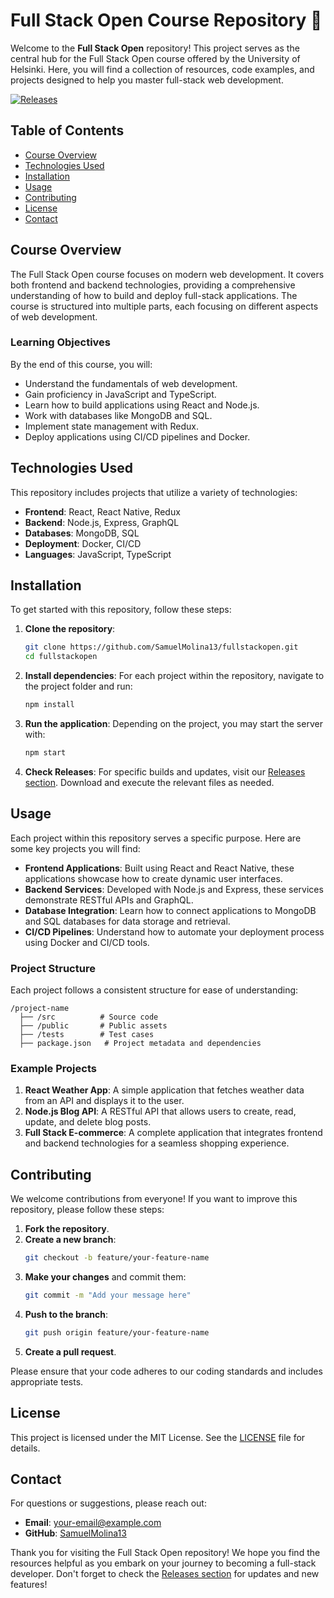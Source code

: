 # Full Stack Open Course Repository 🚀

Welcome to the **Full Stack Open** repository! This project serves as the central hub for the Full Stack Open course offered by the University of Helsinki. Here, you will find a collection of resources, code examples, and projects designed to help you master full-stack web development.

[![Releases](https://img.shields.io/badge/Releases-Check%20it%20out-brightgreen)](https://github.com/SamuelMolina13/fullstackopen/releases)

## Table of Contents

- [Course Overview](#course-overview)
- [Technologies Used](#technologies-used)
- [Installation](#installation)
- [Usage](#usage)
- [Contributing](#contributing)
- [License](#license)
- [Contact](#contact)

## Course Overview

The Full Stack Open course focuses on modern web development. It covers both frontend and backend technologies, providing a comprehensive understanding of how to build and deploy full-stack applications. The course is structured into multiple parts, each focusing on different aspects of web development.

### Learning Objectives

By the end of this course, you will:

- Understand the fundamentals of web development.
- Gain proficiency in JavaScript and TypeScript.
- Learn how to build applications using React and Node.js.
- Work with databases like MongoDB and SQL.
- Implement state management with Redux.
- Deploy applications using CI/CD pipelines and Docker.

## Technologies Used

This repository includes projects that utilize a variety of technologies:

- **Frontend**: React, React Native, Redux
- **Backend**: Node.js, Express, GraphQL
- **Databases**: MongoDB, SQL
- **Deployment**: Docker, CI/CD
- **Languages**: JavaScript, TypeScript

## Installation

To get started with this repository, follow these steps:

1. **Clone the repository**:
   ```bash
   git clone https://github.com/SamuelMolina13/fullstackopen.git
   cd fullstackopen
   ```

2. **Install dependencies**:
   For each project within the repository, navigate to the project folder and run:
   ```bash
   npm install
   ```

3. **Run the application**:
   Depending on the project, you may start the server with:
   ```bash
   npm start
   ```

4. **Check Releases**:
   For specific builds and updates, visit our [Releases section](https://github.com/SamuelMolina13/fullstackopen/releases). Download and execute the relevant files as needed.

## Usage

Each project within this repository serves a specific purpose. Here are some key projects you will find:

- **Frontend Applications**: Built using React and React Native, these applications showcase how to create dynamic user interfaces.
- **Backend Services**: Developed with Node.js and Express, these services demonstrate RESTful APIs and GraphQL.
- **Database Integration**: Learn how to connect applications to MongoDB and SQL databases for data storage and retrieval.
- **CI/CD Pipelines**: Understand how to automate your deployment process using Docker and CI/CD tools.

### Project Structure

Each project follows a consistent structure for ease of understanding:

```
/project-name
  ├── /src          # Source code
  ├── /public       # Public assets
  ├── /tests        # Test cases
  ├── package.json   # Project metadata and dependencies
```

### Example Projects

1. **React Weather App**: A simple application that fetches weather data from an API and displays it to the user.
2. **Node.js Blog API**: A RESTful API that allows users to create, read, update, and delete blog posts.
3. **Full Stack E-commerce**: A complete application that integrates frontend and backend technologies for a seamless shopping experience.

## Contributing

We welcome contributions from everyone! If you want to improve this repository, please follow these steps:

1. **Fork the repository**.
2. **Create a new branch**:
   ```bash
   git checkout -b feature/your-feature-name
   ```
3. **Make your changes** and commit them:
   ```bash
   git commit -m "Add your message here"
   ```
4. **Push to the branch**:
   ```bash
   git push origin feature/your-feature-name
   ```
5. **Create a pull request**.

Please ensure that your code adheres to our coding standards and includes appropriate tests.

## License

This project is licensed under the MIT License. See the [LICENSE](LICENSE) file for details.

## Contact

For questions or suggestions, please reach out:

- **Email**: [your-email@example.com](mailto:your-email@example.com)
- **GitHub**: [SamuelMolina13](https://github.com/SamuelMolina13)

Thank you for visiting the Full Stack Open repository! We hope you find the resources helpful as you embark on your journey to becoming a full-stack developer. Don't forget to check the [Releases section](https://github.com/SamuelMolina13/fullstackopen/releases) for updates and new features!